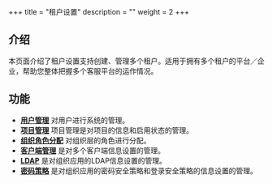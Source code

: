 ﻿+++
title = "租户设置"
description = ""
weight = 2
+++

<h2 id="1">介绍</h2>
  
本页面介绍了租户设置支持创建、管理多个租户。适用于拥有多个租户的平台／企业，帮助您整体把握多个客服平台的运作情况。

<h2 id="1">功能</h2>

- [**用户管理**](../tenant/user) 对用户进行系统的管理。
- [**项目管理**](../tenant/project) 项目管理是对项目的信息和启用状态的管理。
- [**组织角色分配**](../tenant/role-assignment) 对组织层的角色进行分配。
- [**客户端管理**](../tenant/client) 是对多个客户端信息设置的管理。
- [**LDAP**](../tenant/ldap) 是对组织应用的LDAP信息设置的管理。
- [**密码策略**](../tenant/secret_policy) 是对组织应用的密码安全策略和登录安全策略的信息设置的管理。